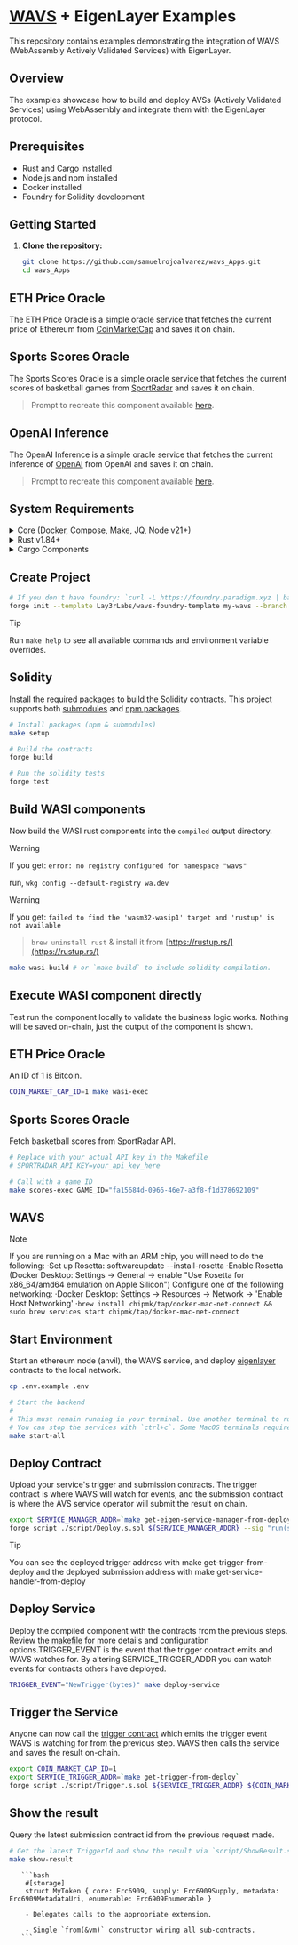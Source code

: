 # [WAVS](https://docs.wavs.xyz/) + EigenLayer Examples

This repository contains examples demonstrating the integration of WAVS (WebAssembly Actively Validated Services) with EigenLayer.

## Overview

The examples showcase how to build and deploy AVSs (Actively Validated Services) using WebAssembly and integrate them with the EigenLayer protocol.

## Prerequisites

- Rust and Cargo installed
- Node.js and npm installed
- Docker installed 
- Foundry for Solidity development

## Getting Started

1. **Clone the repository:**

   ```bash
   git clone https://github.com/samuelrojoalvarez/wavs_Apps.git
   cd wavs_Apps

## ETH Price Oracle
The ETH Price Oracle is a simple oracle service that fetches the current price of Ethereum from [CoinMarketCap](https://coinmarketcap.com/) and saves it on chain.

## Sports Scores Oracle
The Sports Scores Oracle is a simple oracle service that fetches the current scores of basketball games from [SportRadar](https://sportradar.com/) and saves it on chain.

> Prompt to recreate this component available [here](https://gist.github.com/samuelrojoalvarez/de38e6cbbe56da081d98f1cb3c97fbe2).

## OpenAI Inference
The OpenAI Inference is a simple oracle service that fetches the current inference of [OpenAI](https://openai.com/) from OpenAI and saves it on chain.

> Prompt to recreate this component available [here](https://gist.github.com/samuelrojoalvarez/4c3683f97a6e86a33cd47a545f3eaa6c).

## System Requirements

<details>
  <summary>Core (Docker, Compose, Make, JQ, Node v21+)</summary>
  
  Details about Core requirements here.
</details>

<details>
  <summary>Rust v1.84+</summary>
  
  Details about Rust version here.
</details>

<details>
  <summary>Cargo Components</summary>
  
  Details about Cargo Components here.
</details>

## Create Project

   ```bash
   # If you don't have foundry: `curl -L https://foundry.paradigm.xyz | bash && $HOME/.foundry/bin/foundryup`
   forge init --template Lay3rLabs/wavs-foundry-template my-wavs --branch 0.3
   ```
> [!TIP]
Run `make help` to see all available commands and environment variable overrides.


## Solidity

Install the required packages to build the Solidity contracts. This project supports both [submodules](https://github.com/Lay3rLabs/wavs-foundry-template) and [npm packages](https://github.com/samuelrojoalvarez/wavs_Apps/blob/main/package.json).
   ```bash
   # Install packages (npm & submodules)
   make setup
   
   # Build the contracts
   forge build
   
   # Run the solidity tests
   forge test
   ```
## Build WASI components
Now build the WASI rust components into the `compiled` output directory.

> [!WARNING]  
>
> If you get: `error: no registry configured for namespace "wavs"`
>
> run, `wkg config --default-registry wa.dev`

> [!WARNING]  
>
> If you get: `failed to find the 'wasm32-wasip1' target and 'rustup' is not available`

>
> `brew uninstall rust` & install it from [https://rustup.rs/](https://rustup.rs/)
   ```bash
   make wasi-build # or `make build` to include solidity compilation.
   ```
## Execute WASI component directly

Test run the component locally to validate the business logic works. Nothing will be saved on-chain, just the output of the component is shown.
## ETH Price Oracle
An ID of 1 is Bitcoin.
   ```bash
   COIN_MARKET_CAP_ID=1 make wasi-exec
   ```
## Sports Scores Oracle
Fetch basketball scores from SportRadar API.
   ```bash
   # Replace with your actual API key in the Makefile
   # SPORTRADAR_API_KEY=your_api_key_here
   
   # Call with a game ID
   make scores-exec GAME_ID="fa15684d-0966-46e7-a3f8-f1d378692109"
   ```
## WAVS

> [!NOTE]  
> If you are running on a Mac with an ARM chip, you will need to do the following:
> ·Set up Rosetta: softwareupdate --install-rosetta
> ·Enable Rosetta (Docker Desktop: Settings -> General -> enable "Use Rosetta for x86_64/amd64 emulation on Apple Silicon")
> Configure one of the following networking:
> ·Docker Desktop: Settings -> Resources -> Network -> 'Enable Host Networking'
> ·`brew install chipmk/tap/docker-mac-net-connect && sudo brew services start chipmk/tap/docker-mac-net-connect`

## Start Environment
Start an ethereum node (anvil), the WAVS service, and deploy [eigenlayer](https://www.eigenlayer.xyz/) contracts to the local network.
   ```bash
   cp .env.example .env
   
   # Start the backend
   #
   # This must remain running in your terminal. Use another terminal to run other commands.
   # You can stop the services with `ctrl+c`. Some MacOS terminals require pressing it twice.
   make start-all
   ```
## Deploy Contract
Upload your service's trigger and submission contracts. The trigger contract is where WAVS will watch for events, and the submission contract is where the AVS service operator will submit the result on chain.
   ```bash
   export SERVICE_MANAGER_ADDR=`make get-eigen-service-manager-from-deploy`
   forge script ./script/Deploy.s.sol ${SERVICE_MANAGER_ADDR} --sig "run(string)" --rpc-url http://localhost:8545 --broadcast
   ```
> [!TIP] 
> You can see the deployed trigger address with make get-trigger-from-deploy and the deployed submission address with make get-service-handler-from-deploy

## Deploy Service

Deploy the compiled component with the contracts from the previous steps. Review the [makefile](https://github.com/samuelrojoalvarez/wavs_Apps/blob/main/Makefile) for more details and configuration options.TRIGGER_EVENT is the event that the trigger contract emits and WAVS watches for. By altering SERVICE_TRIGGER_ADDR you can watch events for contracts others have deployed.

   ```bash
   TRIGGER_EVENT="NewTrigger(bytes)" make deploy-service
   ```

## Trigger the Service

Anyone can now call the [trigger contract](https://github.com/samuelrojoalvarez/wavs_Apps/blob/main/src/contracts/WavsTrigger.sol) which emits the trigger event WAVS is watching for from the previous step. WAVS then calls the service and saves the result on-chain.
   ```bash
   export COIN_MARKET_CAP_ID=1
   export SERVICE_TRIGGER_ADDR=`make get-trigger-from-deploy`
   forge script ./script/Trigger.s.sol ${SERVICE_TRIGGER_ADDR} ${COIN_MARKET_CAP_ID} --sig "run(string,string)" --rpc-url http://localhost:8545 --broadcast -v 4
   ```
## Show the result
Query the latest submission contract id from the previous request made.
   ```bash
   # Get the latest TriggerId and show the result via `script/ShowResult.s.sol`
   make show-result
   ```


       ```bash
        #[storage]
        struct MyToken { core: Erc6909, supply: Erc6909Supply, metadata: Erc6909MetadataUri, enumerable: Erc6909Enumerable }
        
        - Delegates calls to the appropriate extension.
        
        - Single `from(&vm)` constructor wiring all sub‐contracts.
       ```
